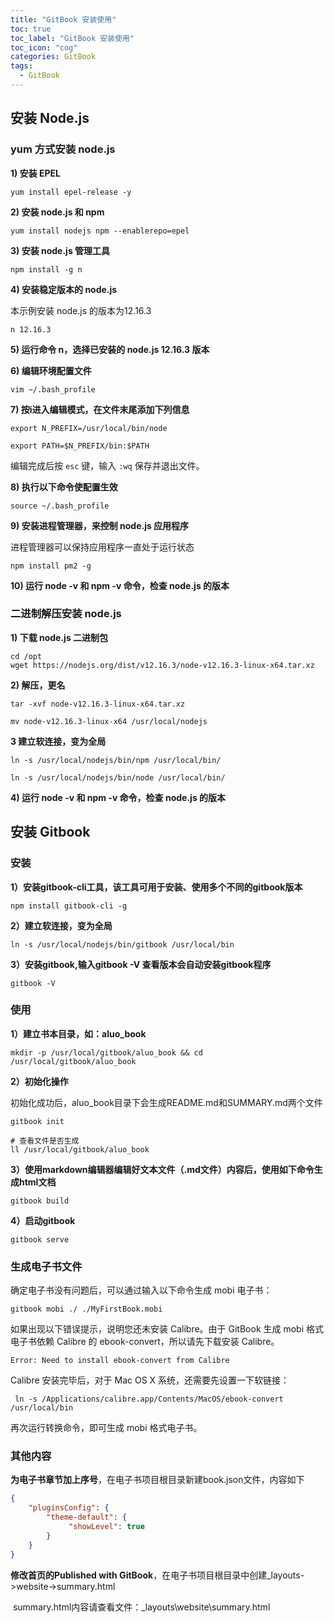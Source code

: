 ```yaml
---
title: "GitBook 安装使用"
toc: true
toc_label: "GitBook 安装使用"
toc_icon: "cog"
categories: GitBook
tags:
  - GitBook
---
```


## 安装 Node.js

### yum 方式安装 node.js

**1) 安装 EPEL**

```shell
yum install epel-release -y
```

**2) 安装 node.js 和 npm**

```shell
yum install nodejs npm --enablerepo=epel
```

**3) 安装 node.js 管理工具**

```shell
npm install -g n
```

**4) 安装稳定版本的 node.js**

本示例安装 node.js 的版本为12.16.3

```shell
n 12.16.3
```

**5) 运行命令 n，选择已安装的 node.js 12.16.3 版本**

**6) 编辑环境配置文件**

```shell
vim ~/.bash_profile
```

**7) 按i进入编辑模式，在文件末尾添加下列信息**

```shell
export N_PREFIX=/usr/local/bin/node

export PATH=$N_PREFIX/bin:$PATH
```

编辑完成后按 `esc` 键，输入 `:wq` 保存并退出文件。

**8) 执行以下命令使配置生效**

```shell
source ~/.bash_profile
```

**9) 安装进程管理器，来控制 node.js 应用程序**

进程管理器可以保持应用程序一直处于运行状态

```shell
npm install pm2 -g
```

**10) 运行 node -v 和 npm -v 命令，检查 node.js 的版本**

### 二进制解压安装 node.js

**1) 下载 node.js 二进制包**

```shell
cd /opt
wget https://nodejs.org/dist/v12.16.3/node-v12.16.3-linux-x64.tar.xz
```

**2) 解压，更名**

```shell
tar -xvf node-v12.16.3-linux-x64.tar.xz

mv node-v12.16.3-linux-x64 /usr/local/nodejs
```

**3 建立软连接，变为全局**

```shell
ln -s /usr/local/nodejs/bin/npm /usr/local/bin/

ln -s /usr/local/nodejs/bin/node /usr/local/bin/
```

**4) 运行 node -v 和 npm -v 命令，检查 node.js 的版本** 

## 安装 Gitbook

### 安装

**1）安装gitbook-cli工具，该工具可用于安装、使用多个不同的gitbook版本**

```shell
npm install gitbook-cli -g
```

**2）建立软连接，变为全局**

```shell
ln -s /usr/local/nodejs/bin/gitbook /usr/local/bin
```

**3）安装gitbook,输入gitbook -V 查看版本会自动安装gitbook程序**

```shell
gitbook -V 
```

### 使用

**1）建立书本目录，如：aluo_book**

```shell
mkdir -p /usr/local/gitbook/aluo_book && cd /usr/local/gitbook/aluo_book
```

**2）初始化操作**

初始化成功后，aluo_book目录下会生成README.md和SUMMARY.md两个文件

```shell
gitbook init

# 查看文件是否生成
ll /usr/local/gitbook/aluo_book
```

**3）使用markdown编辑器编辑好文本文件（.md文件）内容后，使用如下命令生成html文档**

```shell
gitbook build
```

**4）启动gitbook**

```shell
gitbook serve
```

###  生成电子书文件

确定电子书没有问题后，可以通过输入以下命令生成 mobi 电子书：

```shell
gitbook mobi ./ ./MyFirstBook.mobi
```

如果出现以下错误提示，说明您还未安装 Calibre。由于 GitBook 生成 mobi 格式电子书依赖 Calibre 的 ebook-convert，所以请先下载安装 Calibre。

```shell
Error: Need to install ebook-convert from Calibre
```

Calibre 安装完毕后，对于 Mac OS X 系统，还需要先设置一下软链接：

```shell
 ln -s /Applications/calibre.app/Contents/MacOS/ebook-convert /usr/local/bin
```

再次运行转换命令，即可生成 mobi 格式电子书。

### 其他内容

**为电子书章节加上序号**，在电子书项目根目录新建book.json文件，内容如下

```json
{
    "pluginsConfig": {
        "theme-default": {
             "showLevel": true
        }
    }
}
```

 

**修改首页的Published with GitBook**，在电子书项目根目录中创建_layouts->website->summary.html

​       summary.html内容请查看文件：_layouts\website\summary.html

